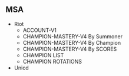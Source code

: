 ## MSA

- Riot
    - ACCOUNT-V1
    - CHAMPION-MASTERY-V4 By Summoner
    - CHAMPION-MASTERY-V4 By Champion
    - CHAMPION-MASTERY-V4 By SCORES
    - CHAMPION LIST
    - CHAMPION ROTATIONS
- Unicd
